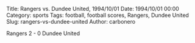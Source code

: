 Title: Rangers vs. Dundee United, 1994/10/01
Date: 1994/10/01 00:00
Category: sports
Tags: football, football scores, Rangers, Dundee United
Slug: rangers-vs-dundee-united
Author: carbonero


Rangers 2 - 0 Dundee United

